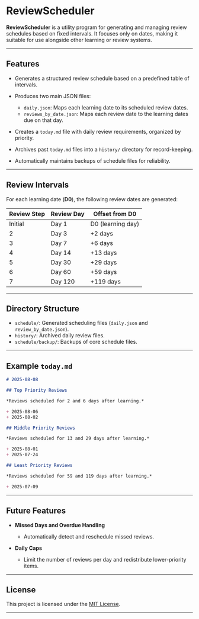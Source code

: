 # ReviewScheduler

**ReviewScheduler** is a utility program for generating and managing review schedules based on fixed intervals. It focuses only on dates, making it suitable for use alongside other learning or review systems.

---

## Features

* Generates a structured review schedule based on a predefined table of intervals.
* Produces two main JSON files:

  * `daily.json`: Maps each learning date to its scheduled review dates.
  * `reviews_by_date.json`: Maps each review date to the learning dates due on that day.

* Creates a `today.md` file with daily review requirements, organized by priority.
* Archives past `today.md` files into a `history/` directory for record-keeping.
* Automatically maintains backups of schedule files for reliability.

---

## Review Intervals

For each learning date (**D0**), the following review dates are generated:

| Review Step | Review Day | Offset from D0    |
| ----------- | ---------- | ----------------- |
| Initial     | Day 1      | D0 (learning day) |
| 2           | Day 3      | +2 days           |
| 3           | Day 7      | +6 days           |
| 4           | Day 14     | +13 days          |
| 5           | Day 30     | +29 days          |
| 6           | Day 60     | +59 days          |
| 7           | Day 120    | +119 days         |

---

## Directory Structure

* `schedule/`: Generated scheduling files (`daily.json` and `review_by_date.json`).
* `history/`: Archived daily review files.
* `schedule/backup/`: Backups of core schedule files.

---

## Example `today.md`

```markdown
# 2025-08-08

## Top Priority Reviews

*Reviews scheduled for 2 and 6 days after learning.*

+ 2025-08-06
+ 2025-08-02

## Middle Priority Reviews

*Reviews scheduled for 13 and 29 days after learning.*

+ 2025-08-01
+ 2025-07-24

## Least Priority Reviews

*Reviews scheduled for 59 and 119 days after learning.*

+ 2025-07-09
```

---

## Future Features

* **Missed Days and Overdue Handling**

  * Automatically detect and reschedule missed reviews.

* **Daily Caps**

  * Limit the number of reviews per day and redistribute lower-priority items.

---

## License

This project is licensed under the [MIT License](LICENSE).

---
